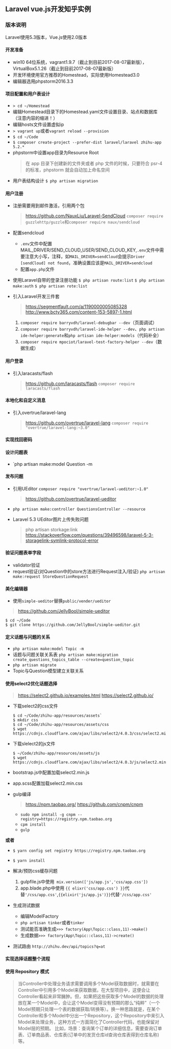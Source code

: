 ## Laravel vue.js开发知乎实例

### 版本说明

Laravel使用5.3版本，Vue.js使用2.0版本

#### 开发准备

- win10 64位系统，vagrant1.9.7（截止到目前2017-08-07最新版），VirtualBox5.1.26（截止到目前2017-08-07最新版）
- 开发环境使用官方推荐的Homestead，实际使用Homestead3.0
- 编辑器选用phpstorm2016.3.3

#### 项目配置和用户表设计

- `> cd ~/Homestead `
- 编辑Homestead目录下的Homestead.yaml文件设置目录、站点和数据库（注意内容的缩进！）
- 编辑hosts文件设置虚拟ip
- `> vagrant up`或者`vagrant reload --provision`
- `$ cd ~/Code`
- `$ composer create-project --prefer-dist laravel/laravel zhihu-app 5.2.*`
- phpstorm中设置app目录为Resource Root
    > 在 app 目录下创建新的文件夹或者 php 文件的时候，只要符合 psr-4 的标准，phpstorm 就会自动加上命名空间
- 用户表结构设计
   `$ php artisan migration`

#### 用户注册

- 注册需要用到邮件激活，引用两个包
    > https://github.com/NauxLiu/Laravel-SendCloud
    `composer require guzzlehttp/guzzle`和`composer require naux/sendcloud`

- 配置sendcloud
    - `.env`文件中配置MAIL_DRIVER/SEND_CLOUD_USER/SEND_CLOUD_KEY,`.env`文件中需要注意大小写，注释，如`MAIL_DRIVER=sendCloud`会提示`Driver [sendCloud] not found`，准确设置应该是`MAIL_DRIVER=sendcloud`
    -  配置`app.php`文件
- 使用Laravel自带的登录注册功能
    `$ php artisan route:list`
    `$ php artisan make:auth`
    `$ php artisan rote:list`

- 引入Laravel开发三件套 
    > https://segmentfault.com/a/1190000005085328
    > http://www.bcty365.com/content-153-5897-1.html
    1. `composer require barryvdh/laravel-debugbar --dev`（页面调试）
    2. `composer require barryvdh/laravel-ide-helper --dev`、`php artisan ide-helper:generate`和`php artisan ide-helper:models`（代码补全）
    3. `composer require mpociot/laravel-test-factory-helper --dev`（数据生成）
    
#### 用户登录

- 引入laracasts/flash
    > https://github.com/laracasts/flash
    `composer require laracasts/flash`

#### 本地化和自定义消息

- 引入overtrue/laravel-lang
    > https://github.com/overtrue/laravel-lang
    `composer require "overtrue/laravel-lang:~3.0"`
    
#### 实现找回密码

#### 设计问题表

- `php artisan make:model Question -m

#### 发布问题

- 引用UEditor
    `composer require "overtrue/laravel-ueditor:~1.0"`
    > https://github.com/overtrue/laravel-ueditor

- `php artisan make:controller QuestionsController --resource`
- Laravel 5.3 UEditor图片上传失败问题
    > php artisan storkage:link
    > https://stackoverflow.com/questions/39496598/laravel-5-3-storagelink-symlink-protocol-error
    
#### 验证问题表单字段

- validator验证
- request验证(对Question中的store方法进行Request注入/验证)
    `php artisan make:request StoreQuestionRequest`
    
#### 美化编辑器

- 使用`simple-ueditor`替换`public/vender/ueditor`
> https://github.com/JellyBool/simple-ueditor

```
$ cd ~/Code
$ git clone https://github.com/JellyBool/simple-ueditor.git
```

#### 定义话题与问题的关系

- `php artisan make:model Topic -m`
- 话题与问题关联关系表
`php artisan make:migration create_questions_topics_table --create=question_topic`
- `php artisan migrate`
- Topic与Question模型建立关联关系

#### 使用select2优化话题选择

> https://select2.github.io/examples.html
> https://select2.github.io/

- 下载select2的css文件
    ```
    $ cd ~/Code/zhihu-app/resources/assets`
    $ mkdir css
    $ cd ~/Code/zhihu-app/resources/assets/css
    $ wget https://cdnjs.cloudflare.com/ajax/libs/select2/4.0.3/css/select2.min.css
    ```
    
-  下载slelect2的js文件
    ```
    $ ~/Code/zhihu-app/resources/assets/js
    $ wget https://cdnjs.cloudflare.com/ajax/libs/select2/4.0.3/js/select2.min.js
    ```

-  bootstrap.js中配置加载select2.min.js
-  app.scss配置加载select2.min.css
-  gulp编译
    > https://npm.taobao.org/
    > https://github.com/cnpm/cnpm
    - `sudo npm install -g cnpm --registry=https://registry.npm.taobao.org`
    - `cpm install`
    - `gulp`
    
**或者**
- `$ yarn config set registry https://registry.npm.taobao.org`
- `$ yarn install`

- 解决/预防css缓存问题
    1. gulpfile.js中使用` mix.version(['js/app.js','css/app.css'])`
    2. app.blade.php中使用 `{{ elixr('css/app.css') }}`代替`'/css/app.css'`,`{{elixir('js/app.js')}}`代替`'/css/app.css'`

- 生成测试数据
    - 编辑ModelFactory
    - `php artisan tinker`或者`tinker`
    - 测试能否准确生成`>>> factory(App\Topic::class,11)->make()`
    - 生成数据`>>> factory(App\Topic::class,11)->create()`
- 测试路由
`http://zhihu.dev/api/topics?q=at`

#### 实现选择话题整个流程

#### 使用 Repository 模式

> 当Controller中处理业务请求需要调用多个Model获取数据时，就需要在Controller中引用多个Model来获取数据，在大型项目中，这便会让Controller看起来非常臃肿。但，如果把这些获取多个Model的数据的处理放在某一个Model中，会让这个Model变得没有预期的那么“纯粹”（一个Model预期只处理一个表的数据获取/转换等）。换一种思路就是，在某个Controller和多个Model中分出一个Repository，这个Repository中来引入Model来处理业务，这种方式一方面简化了Controller代码，也能保留对Model层的预期。
> 比如，场景：查询某个订单的详细信息，需要查询订单表、订单商品表、仓库表(订单中的发货仓库id查询仓库表得到仓库名称)等。
